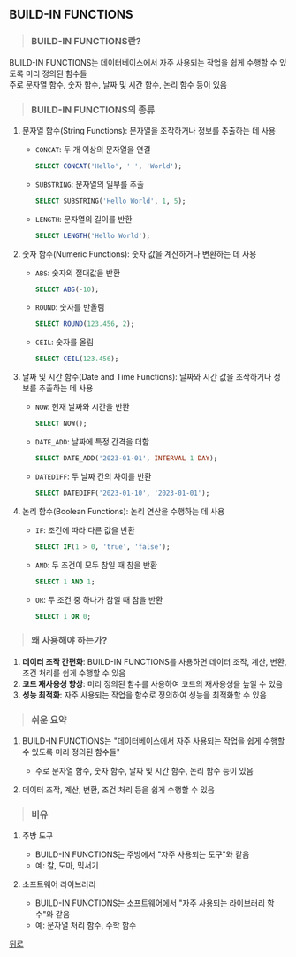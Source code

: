 ## BUILD-IN FUNCTIONS
> ### BUILD-IN FUNCTIONS란?
BUILD-IN FUNCTIONS는 데이터베이스에서 자주 사용되는 작업을 쉽게 수행할 수 있도록 미리 정의된 함수들</br>
주로 문자열 함수, 숫자 함수, 날짜 및 시간 함수, 논리 함수 등이 있음

> ### BUILD-IN FUNCTIONS의 종류
1. 문자열 함수(String Functions): 문자열을 조작하거나 정보를 추출하는 데 사용
    - `CONCAT`: 두 개 이상의 문자열을 연결
        ```sql
        SELECT CONCAT('Hello', ' ', 'World');
        ```
    - `SUBSTRING`: 문자열의 일부를 추출
        ```sql
        SELECT SUBSTRING('Hello World', 1, 5);
        ```
    - `LENGTH`: 문자열의 길이를 반환
        ```sql
        SELECT LENGTH('Hello World');
        ```

2. 숫자 함수(Numeric Functions): 숫자 값을 계산하거나 변환하는 데 사용
    - `ABS`: 숫자의 절대값을 반환
        ```sql
        SELECT ABS(-10);
        ```
    - `ROUND`: 숫자를 반올림
        ```sql
        SELECT ROUND(123.456, 2);
        ```
    - `CEIL`: 숫자를 올림
        ```sql
        SELECT CEIL(123.456);
        ```

3. 날짜 및 시간 함수(Date and Time Functions): 날짜와 시간 값을 조작하거나 정보를 추출하는 데 사용
    - `NOW`: 현재 날짜와 시간을 반환
        ```sql
        SELECT NOW();
        ```
    - `DATE_ADD`: 날짜에 특정 간격을 더함
        ```sql
        SELECT DATE_ADD('2023-01-01', INTERVAL 1 DAY);
        ```
    - `DATEDIFF`: 두 날짜 간의 차이를 반환
        ```sql
        SELECT DATEDIFF('2023-01-10', '2023-01-01');
        ```

4. 논리 함수(Boolean Functions): 논리 연산을 수행하는 데 사용
    - `IF`: 조건에 따라 다른 값을 반환
        ```sql
        SELECT IF(1 > 0, 'true', 'false');
        ```
    - `AND`: 두 조건이 모두 참일 때 참을 반환
        ```sql
        SELECT 1 AND 1;
        ```
    - `OR`: 두 조건 중 하나가 참일 때 참을 반환
        ```sql
        SELECT 1 OR 0;
        ```

> ### 왜 사용해야 하는가?
1. **데이터 조작 간편화**: BUILD-IN FUNCTIONS를 사용하면 데이터 조작, 계산, 변환, 조건 처리를 쉽게 수행할 수 있음
2. **코드 재사용성 향상**: 미리 정의된 함수를 사용하여 코드의 재사용성을 높일 수 있음
3. **성능 최적화**: 자주 사용되는 작업을 함수로 정의하여 성능을 최적화할 수 있음

> ### 쉬운 요약
1. BUILD-IN FUNCTIONS는 "데이터베이스에서 자주 사용되는 작업을 쉽게 수행할 수 있도록 미리 정의된 함수들"
    - 주로 문자열 함수, 숫자 함수, 날짜 및 시간 함수, 논리 함수 등이 있음

2. 데이터 조작, 계산, 변환, 조건 처리 등을 쉽게 수행할 수 있음

> ### 비유
1. 주방 도구
    - BUILD-IN FUNCTIONS는 주방에서 "자주 사용되는 도구"와 같음
    - 예: 칼, 도마, 믹서기

2. 소프트웨어 라이브러리
    - BUILD-IN FUNCTIONS는 소프트웨어에서 "자주 사용되는 라이브러리 함수"와 같음
    - 예: 문자열 처리 함수, 수학 함수

[뒤로](mysql.md)
